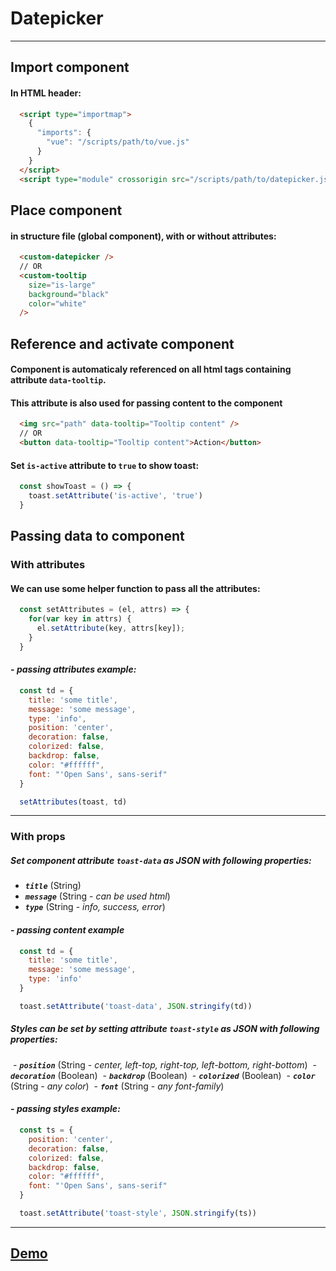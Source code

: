 # Datepicker

<hr>

## Import component
#### In HTML header:
```html
  <script type="importmap">
    {
      "imports": {
        "vue": "/scripts/path/to/vue.js"
      }
    }
  </script>
  <script type="module" crossorigin src="/scripts/path/to/datepicker.js"></script>
```

## Place component
#### in structure file (global component), with or without attributes:
```html
  <custom-datepicker />
  // OR
  <custom-tooltip
    size="is-large"
    background="black"
    color="white"
  />
```
## Reference and activate component
#### Component is automaticaly referenced on all html tags containing attribute `data-tooltip`.
#### This attribute is also used for passing content to the component
```html
  <img src="path" data-tooltip="Tooltip content" />
  // OR
  <button data-tooltip="Tooltip content">Action</button>
```
#### Set `is-active` attribute to `true` to show toast:
```js
  const showToast = () => {
    toast.setAttribute('is-active', 'true')
  }
```
## Passing data to component
### With attributes
#### We can use some helper function to pass all the attributes:
```js
  const setAttributes = (el, attrs) => {
    for(var key in attrs) {
      el.setAttribute(key, attrs[key]);
    }
  }
```
#### - *passing attributes example:*
```js
  const td = {
    title: 'some title',
    message: 'some message',
    type: 'info',
    position: 'center',
    decoration: false,
    colorized: false,
    backdrop: false,
    color: "#ffffff",
    font: "'Open Sans', sans-serif"
  }

  setAttributes(toast, td)
```
<hr>


### With props
#####   Set component attribute `toast-data` as JSON with following properties:
- ***`title`*** (String)
- ***`message`*** (String - *can be used html*)
- ***`type`*** (String - *info, success, error*)

#### - *passing content example*
```js
  const td = {
    title: 'some title',
    message: 'some message',
    type: 'info'
  }

  toast.setAttribute('toast-data', JSON.stringify(td))
```
##### Styles can be set by setting attribute `toast-style` as JSON with following properties:
 - ***`position`*** (String - *center, left-top, right-top, left-bottom, right-bottom*)
 - ***`decoration`*** (Boolean)
 - ***`backdrop`*** (Boolean)
 - ***`colorized`*** (Boolean)
 - ***`color`*** (String - *any color*)
 - ***`font`*** (String - *any font-family*)

#### - ***passing styles example:***
```js
  const ts = {
    position: 'center',
    decoration: false,
    colorized: false,
    backdrop: false,
    color: "#ffffff",
    font: "'Open Sans', sans-serif"
  }

  toast.setAttribute('toast-style', JSON.stringify(ts))
```
<hr>

## [Demo](./Datepicker-Demo.md)